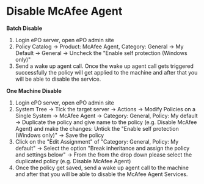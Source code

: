 # Disable McAfee Agent



**Batch Disable**

1. Login ePO server, open ePO admin site
2. Policy Catalog → Product: McAfee Agent, Category: General → My Default → General → Uncheck the "Enable self protection \(Windows only\)"
3. Send a wake up agent call. Once the wake up agent call gets triggered successfully the policy will get applied to the machine and after that you will be able to disable the service. 

**One Machine Disable**

1. Login ePO server, open ePO admin site
2. System Tree → Tick the target server → Actions → Modify Policies on a Single System → McAfee Agent → Category: General, Policy: My default → Duplicate the policy and give name to the policy \(e.g. Disable McAfee Agent\) and make the changes: Untick the "Enable self protection \(Windows only\)" → Save the policy
3. Click on the "Edit Assignment" of "Category: General, Policy: My default" → Select the option "Break inheritance and assign the policy and settings below" → From the from the drop down please select the duplicated policy \(e.g. Disable McAfee Agent\)
4. Once the policy get saved, send a wake up agent call to the machine and after that you will be able to disable the McAfee Agent Services.

